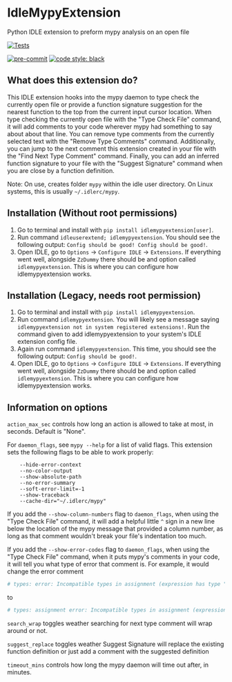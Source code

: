 # IdleMypyExtension
Python IDLE extension to preform mypy analysis on an open file

[![Tests](https://github.com/CoolCat467/idlemypyextension/actions/workflows/tests.yml/badge.svg?branch=main)](https://github.com/CoolCat467/idlemypyextension/actions/workflows/tests.yml)
<!-- BADGIE TIME -->

[![pre-commit](https://img.shields.io/badge/pre--commit-enabled-brightgreen?logo=pre-commit)](https://github.com/pre-commit/pre-commit)
[![code style: black](https://img.shields.io/badge/code_style-black-000000.svg)](https://github.com/psf/black)

<!-- END BADGIE TIME -->

## What does this extension do?
This IDLE extension hooks into the mypy daemon to type check the currently
open file or provide a function signature suggestion for the nearest function
to the top from the current input cursor location. When type checking the
currently open file with the "Type Check File" command, it will add comments
to your code wherever mypy had something to say about about that line.
You can remove type comments from the currently selected text with the
"Remove Type Comments" command.
Additionally, you can jump to the next comment this extension created in
your file with the "Find Next Type Comment" command. Finally, you can add
an inferred function signature to your file with the "Suggest Signature"
command when you are close by a function definition.

Note: On use, creates folder `mypy` within the idle user directory.
On Linux systems, this is usually `~/.idlerc/mypy`.

## Installation (Without root permissions)
1) Go to terminal and install with `pip install idlemypyextension[user]`.
2) Run command `idleuserextend; idlemypyextension`. You should see the following
output: `Config should be good! Config should be good!`.
3) Open IDLE, go to `Options` -> `Configure IDLE` -> `Extensions`.
If everything went well, alongside `ZzDummy` there should be and
option called `idlemypyextension`. This is where you can configure how
idlemypyextension works.

## Installation (Legacy, needs root permission)
1) Go to terminal and install with `pip install idlemypyextension`.
2) Run command `idlemypyextension`. You will likely see a message saying
`idlemypyextension not in system registered extensions!`. Run the command
given to add idlemypyextension to your system's IDLE extension config file.
3) Again run command `idlemypyextension`. This time, you should see the
following output: `Config should be good!`.
4) Open IDLE, go to `Options` -> `Configure IDLE` -> `Extensions`.
If everything went well, alongside `ZzDummy` there should be and
option called `idlemypyextension`. This is where you can configure how
idlemypyextension works.


## Information on options
`action_max_sec` controls how long an action is allowed to take at most,
in seconds. Default is "None".

For `daemon_flags`, see `mypy --help` for a list of valid flags.
This extension sets the following flags to be able to work properly:
```
    --hide-error-context
    --no-color-output
    --show-absolute-path
    --no-error-summary
    --soft-error-limit=-1
    --show-traceback
    --cache-dir="~/.idlerc/mypy"
```

If you add the `--show-column-numbers` flag to `daemon_flags`, when using the
"Type Check File" command, it will add a helpful little `^` sign
in a new line below the location of the mypy message that provided a column
number, as long as that comment wouldn't break your file's indentation too much.

If you add the `--show-error-codes` flag to `daemon_flags`, when using the
"Type Check File" command, when it puts mypy's comments in your code, it will
tell you what type of error that comment is. For example, it would change the
error comment
```python
# types: error: Incompatible types in assignment (expression has type "str", variable has type "int")
```
to
```python
# types: assignment error: Incompatible types in assignment (expression has type "str", variable has type "int")
```

`search_wrap` toggles weather searching for next type comment will wrap
around or not.

`suggest_replace` toggles weather Suggest Signature will replace the
existing function definition or just add a comment with the suggested
definition

`timeout_mins` controls how long the mypy daemon will time out after,
in minutes.
